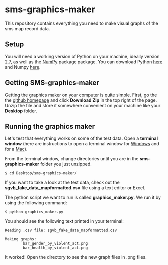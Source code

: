# sms-graphics-maker

This repository contains everything you need to make visual graphs of the sms map record data.

## Setup

You will need a working version of Python on your machine, ideally version 2.7, as well as the [NumPy](http://www.numpy.org/) package package. You can download Python [here](https://www.python.org/downloads/) and Numpy [here](http://sourceforge.net/projects/numpy/files/).

## Getting SMS-graphics-maker

Getting the graphics maker on your computer is quite simple. First, go the the [github homepage](https://github.com/sperez8/sms-graphics-maker) and click **Download Zip** in the top right of the page. Unzip the file and store it somewhere convenient on your machine like your **Desktop** folder.

## Running the graphics maker

Let's test that everything works on some of the test data. Open a **terminal window** (here are instructions to open a terminal window for [Windows](http://windows.microsoft.com/en-ca/windows-vista/open-a-command-prompt-window) and for a [Mac](https://www.google.ca/webhp?sourceid=chrome-instant&ion=1&espv=2&es_th=1&ie=UTF-8#q=how+to+open+terminal+on+macbook)).

From the terminal window, change directories until you are in the **sms-graphics-maker** folder you just unzipped.

```
$ cd Desktop/sms-graphics-maker/
```

If you want to take a look at the test data, check out the **sgvb_fake_data_mapformatted.csv** file using a text editor or Excel.

The python script we want to run is called **graphics_maker.py**. We run it by using the following command:

```
$ python graphics_maker.py
```

You should see the following text printed in your terminal:

```
Reading .csv file: sgvb_fake_data_mapformatted.csv

Making graphs:
        bar_gender_by_violent_act.png
        bar_health_by_violent_act.png

```

It worked! Open the directory to see the new graph files in .png files.
